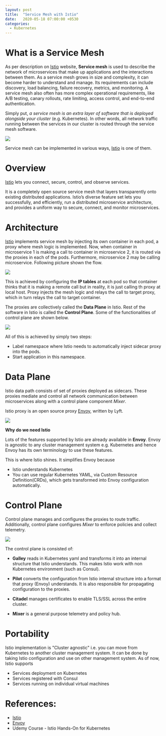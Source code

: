 ```yaml
---
layout: post
title:  "Service Mesh with Istio"
date:   2020-05-18 07:00:00 +0530
categories: 
  - Kubernetes
---
```


# What is a Service Mesh

As per description on [Istio](https://istio.io/) website, **Service mesh** is used to describe the network of microservices that make up applications and the interactions between them. As a service mesh grows in size and complexity, it can become harder to understand and manage. Its requirements can include discovery, load balancing, failure recovery, metrics, and monitoring. A service mesh also often has more complex operational requirements, like A/B testing, canary rollouts, rate limiting, access control, and end-to-end authentication.

Simply put, *a service mesh is an extra layer of software that is deployed alongside your cluster* (e.g. Kubernetes). In other words, all network traffic running between the services in our cluster is routed through the service mesh software.

<img src="https://manoj-gupta.github.io/images/ServiceMeshOverview.png">

Service mesh can be implemented in various ways, [Istio](https://istio.io/) is one of them.

# Overview

[Istio](https://istio.io/) lets you connect, secure, control, and observe services. 

It is a completely open source service mesh that layers transparently onto existing distributed applications.  Istio’s diverse feature set lets you successfully, and efficiently, run a distributed microservice architecture, and provides a uniform way to secure, connect, and monitor microservices.

# Architecture

[Istio](https://istio.io/) implements service mesh by injecting its own container in each pod, a proxy where mesh logic is implemented. Now, when container in microservice 1 is making a call to container in microservice 2, it is routed via the proxies in each of the pods. Furthermore, microservice 2 may be calling microservice. Following picture shown the flow. 

<img src="https://manoj-gupta.github.io/images/ServiceMeshWithIstio.png">

This is achieved by configuring the **IP tables** at each pod so that container thinks that it is making a remote call but in reality, it is just calling th proxy at local host. Proxy injects the mesh logic and relays the call to target proxy, which in turn relays the call to target container.

The proxies are collectively called the **Data Plane** in Istio. Rest of the software in Istio is called the **Control Plane**. Some of the functionalities of control plane are shown below.

<img src="https://manoj-gupta.github.io/images/IstioControlDataPlane.png">

All of this is achieved by simply two steps:
* Label namespace where Istio needs to automatically inject sidecar proxy into the pods.
* Start application in this namespace.

# Data Plane

Istio data path consists of set of proxies deployed as sidecars. These proxies mediate and control all network communication between microservices along with a control plane component *Mixer*.

Istio proxy is an open source proxy [Envoy](https://www.envoyproxy.io), written by Lyft. 

<img src="https://manoj-gupta.github.io/images/IstioDataPlane.png">

__Why do we need Istio__

Lots of the features supported by Istio are already available in **Envoy**. Envoy is agnostic to any cluster management system e.g. Kubernetes and hence Envoy has its own terminology to use these features. 

This is where Istio shines. It simplifies Envoy because
* Istio understands Kubernetes
* You can use regular Kubernetes YAML, via Custom Resource Definition(CRDs), which gets transformed into Envoy configuration automatically.

# Control Plane

Control plane manages and configures the proxies to route traffic. Additionally, control plane configures *Mixer* to enforce policies and collect telemetry.

<img src="https://manoj-gupta.github.io/images/IstioControlDataPlane.png">

The control plane is consisted of:

* **Galley** reads in Kubernetes yaml and transforms it into an internal structure that Istio understands. This makes Istio work with non Kubernetes environment (such as Consul).

* **Pilot** converts the configuration from Istio internal structure into a format that proxy (Envoy) understands. It is also responsible for propagating configuration to the proxies.

* **Citadel** manages certificates to enable TLS/SSL across the entire cluster.

* **Mixer** is a general purpose telemetry and policy hub.

# Portability

Istio implementation is "Cluster agnostic" i.e. you can move from Kubernetes to another cluster management system. It can be done by taking Istio configuration and use on other management system. As of now, Istio supports

* Services deployment on Kubernetes
* Services registered with Consul
* Services running on individual virtual machines

# References:

* [Istio](https://istio.io/)
* [Envoy](https://www.envoyproxy.io)
* Udemy Course - Istio Hands-On for Kubernetes